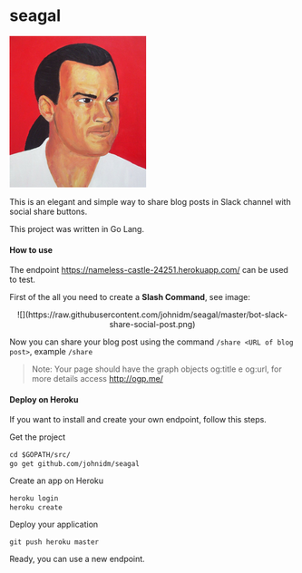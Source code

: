 # seagal

![](https://raw.githubusercontent.com/johnidm/seagal/master/seagal-logo.png)

This is an elegant and simple way to share blog posts in Slack channel with social share buttons.
 
This project was written in Go Lang.
 
#### How to use
 
The endpoint https://nameless-castle-24251.herokuapp.com/ can be used to test.
 
First of the all you need to create a **Slash Command**, see image:

<center>![](https://raw.githubusercontent.com/johnidm/seagal/master/bot-slack-share-social-post.png)</center>


Now you can share your blog post using the command `/share <URL of blog post>`, example `/share `
 
> Note: Your page should have the graph objects og:title e og:url, for more details access  http://ogp.me/
 
#### Deploy on Heroku 

If you want to install and create your own endpoint, follow this steps.
 
Get the project

```
cd $GOPATH/src/
go get github.com/johnidm/seagal
```
 
Create an app on Heroku
```
heroku login
heroku create
```

Deploy your application
```
git push heroku master
```
 
Ready, you can use a new endpoint.
